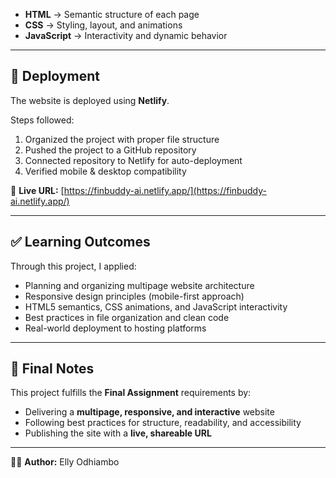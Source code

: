 
- **HTML** → Semantic structure of each page  
- **CSS** → Styling, layout, and animations  
- **JavaScript** → Interactivity and dynamic behavior  

---

## 🚀 Deployment  

The website is deployed using **Netlify**.  

Steps followed:  
1. Organized the project with proper file structure  
2. Pushed the project to a GitHub repository  
3. Connected repository to Netlify for auto-deployment  
4. Verified mobile & desktop compatibility  

🔗 **Live URL:** [https://finbuddy-ai.netlify.app/](https://finbuddy-ai.netlify.app/)  

---

## ✅ Learning Outcomes  

Through this project, I applied:  
- Planning and organizing multipage website architecture  
- Responsive design principles (mobile-first approach)  
- HTML5 semantics, CSS animations, and JavaScript interactivity  
- Best practices in file organization and clean code  
- Real-world deployment to hosting platforms  

---

## 📌 Final Notes  

This project fulfills the **Final Assignment** requirements by:  
- Delivering a **multipage, responsive, and interactive** website  
- Following best practices for structure, readability, and accessibility  
- Publishing the site with a **live, shareable URL**  

---
👨‍💻 **Author:** Elly Odhiambo  
